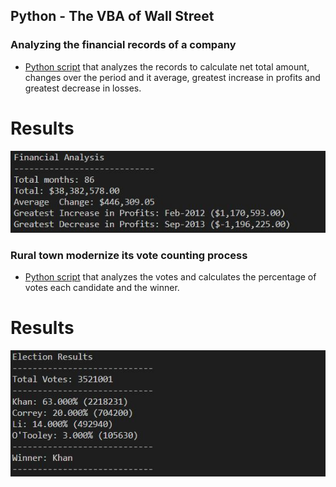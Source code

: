 ## Python - The VBA of Wall Street

### Analyzing the financial records of a company

* [Python script](PyBank/main.py) that analyzes the records to calculate net total amount, changes over the period and it average, greatest increase in profits and greatest decrease in losses.

# Results

![PyBank](screenshots/PyBank.jpg)


### Rural town modernize its vote counting process

* [Python script](PyPoll/main.py) that analyzes the votes and calculates the percentage of votes each candidate and the winner.

# Results

![PyPoll](screenshots/PyPoll.jpg)